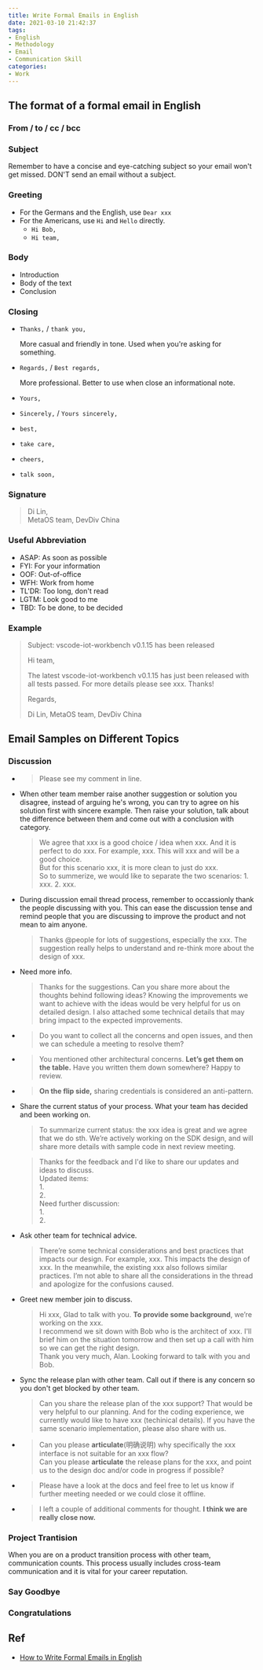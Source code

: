 ```yaml
---
title: Write Formal Emails in English
date: 2021-03-10 21:42:37
tags:
- English
- Methodology
- Email
- Communication Skill
categories:
- Work
---
```


## The format of a formal email in English

### From / to / cc / bcc

### Subject

Remember to have a concise and  eye-catching subject so your email won't get missed. DON'T send an email without a subject.

### Greeting

* For the Germans and the English, use `Dear xxx`
* For the Americans, use `Hi` and `Hello` directly.
    * `Hi Bob, `
    * `Hi team, `

### Body

* Introduction
* Body of the text
* Conclusion

### Closing

* `Thanks,` / `thank you,`
    
    More casual and friendly in tone. Used when you're asking for something.

* `Regards,` / `Best regards,`
    
    More professional. Better to use when close an informational note.

* `Yours,`
* `Sincerely,` / `Yours sincerely,`
* `best,`
* `take care,`
* `cheers,`
* `talk soon,`

### Signature


> Di Lin,  
MetaOS team, DevDiv China

### Useful Abbreviation

* ASAP: As soon as possible
* FYI: For your information
* OOF: Out-of-office
* WFH: Work from home
* TL'DR: Too long, don't read
* LGTM: Look good to me
* TBD: To be done, to be decided

### Example

> Subject: vscode-iot-workbench v0.1.15 has been released
> 
> Hi team,
> 
> The latest vscode-iot-workbench v0.1.15 has just been released with all tests passed. For more details please see xxx. Thanks!
> 
> Regards,
> 
> Di Lin,
> MetaOS team, DevDiv China

## Email Samples on Different Topics

### Discussion

* > Please see my comment in line.
* When other team member raise another suggestion or solution you disagree, instead of arguing he's wrong, you can try to agree on his solution first with sincere example. Then raise your solution, talk about the difference between them and come out with a conclusion with category.
     
     > We agree that xxx is a good choice / idea when xxx. And it is perfect to do xxx. For example, xxx. This will xxx and will be a good choice.  
     But for this scenario xxx, it is more clean to just do xxx.  
    So to summerize, we would like to separate the two scenarios: 1. xxx. 2. xxx.
* During discussion email thread process, remember to occassionly thank the people discussing with you. This can ease the discussion tense and remind people that you are discussing to improve the product and not mean to aim anyone.
    > Thanks @people for lots of suggestions, especially the xxx. The suggestion really helps to understand and re-think more about the design of xxx.

* Need more info.
    
    > Thanks for the suggestions. Can you share more about the thoughts behind following ideas? Knowing the improvements we want to achieve with the ideas would be very helpful for us on detailed design. I also attached some technical details that may bring impact to the expected improvements.

* > Do you want to collect all the concerns and open issues, and then we can schedule a meeting to resolve them?
* > You mentioned other architectural concerns. **Let’s get them on the table.** Have you written them down somewhere?  Happy to review.
* > **On the flip side,** sharing credentials is considered an anti-pattern. 
* Share the current status of your process. What your team has decided and been working on.

    > To summarize current status: the xxx idea is great and we agree that we do sth. We’re actively working on the SDK design, and will share more details with sample code in next review meeting.
    
    > Thanks for the feedback and I'd like to share our updates and ideas to discuss.  
    Updated items:  
        1.   
        2.  
    Need further discussion:  
        1.   
        2.  


* Ask other team for technical advice.

    > There’re some technical considerations and best practices that impacts our design. For example, xxx. This impacts the design of xxx. In the meanwhile, the existing xxx also follows similar practices. I’m not able to share all the considerations in the thread and apologize for the confusions caused.
* Greet new member join to discuss.

    > Hi xxx, Glad to talk with you. **To provide some background**, we’re working on the xxx.  
    I recommend we sit down with Bob who is the architect of xxx.  I'll brief him on the situation tomorrow and then set up a call with him so we can get the right design.  
    Thank you very much, Alan. Looking forward to talk with you and Bob.

* Sync the release plan with other team. Call out if there is any concern so you don't get blocked by other team.
    > Can you share the release plan of the xxx support? That would be very helpful to our planning. And for the coding experience, we currently would like to have xxx (techinical details). If you have the same scenario implementation, please also share with us.

* > Can you please **articulate**(明确说明) why specifically the xxx interface is not suitable for an xxx flow?  
    Can you please **articulate** the release plans for the xxx, and point us to the design doc and/or code in progress if possible?

* > Please have a look at the docs and feel free to let us know if further meeting needed or we could close it offline.

* > I left a couple of additional comments for thought.  **I think we are really close now.**


### Project Trantision 

When you are on a product transition process with other team, communication counts. This process usually includes cross-team communication and it is vital for your career reputation.

### Say Goodbye

### Congratulations


## Ref
* [How to Write Formal Emails in English](https://www.wallstreetenglish.com/blog/how-to-write-formal-emails-in-english/)